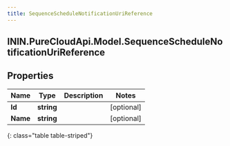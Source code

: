 ```yaml
---
title: SequenceScheduleNotificationUriReference
---
```

## ININ.PureCloudApi.Model.SequenceScheduleNotificationUriReference

## Properties

|Name | Type | Description | Notes|
|------------ | ------------- | ------------- | -------------|
| **Id** | **string** |  | [optional] |
| **Name** | **string** |  | [optional] |
{: class="table table-striped"}


